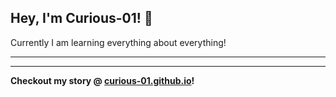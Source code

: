 ## Hey, I'm Curious-01! 👋

Currently I am learning everything about everything!

---
---

**Checkout my story @ [curious-01.github.io](https://curious-01.github.io)!**
